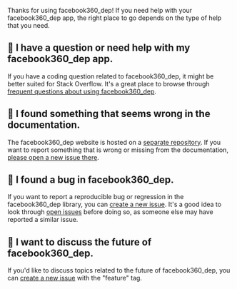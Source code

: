 Thanks for using facebook360_dep! If you need help with your facebook360_dep app, the right place to go depends on the type of help that you need.


## 🤔 I have a question or need help with my facebook360_dep app.

If you have a coding question related to facebook360_dep, it might be better suited for Stack Overflow. It's a great place to browse through [frequent questions about using facebook360_dep](https://stackoverflow.com/questions/tagged/facebook360_dep).


## 📃 I found something that seems wrong in the documentation.

The facebook360_dep website is hosted on a [separate repository](https://github.com/facebook/facebook360_dep.github.io). If you want to report something that is wrong or missing from the documentation, [please open a new issue there](https://github.com/facebook/facebook360_dep.github.io/issues).


## 🐛 I found a bug in facebook360_dep.

If you want to report a reproducible bug or regression in the facebook360_dep library, you can [create a new issue](https://github.com/facebook/facebook360_dep/issues/new?labels=Type%3A+Bug+Report&template=bug_report.md). It's a good idea to look through [open issues](https://github.com/facebook/facebook360_dep/issues) before doing so, as someone else may have reported a similar issue.


## 🚀 I want to discuss the future of facebook360_dep.

If you'd like to discuss topics related to the future of facebook360_dep, you can [create a new issue](https://github.com/facebook/facebook360_dep/issues/new?labels=Type%3A+Bug+Report&template=bug_report.md) with the "feature" tag.

